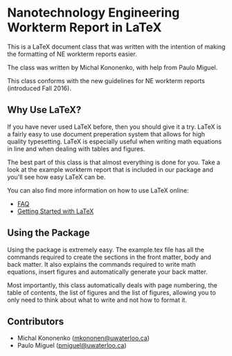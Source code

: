# Nanotechnology Engineering Workterm Report in LaTeX

This is a LaTeX document class that was written with the intention of making the formatting of NE workterm reports easier.

The class was written by Michal Kononenko, with help from Paulo Miguel.

This class conforms with the new guidelines for NE workterm reports (introduced Fall 2016).

## Why Use LaTeX?

If you have never used LaTeX before, then you should give it a try. LaTeX is a fairly easy to use document preperation system that allows for high quality typesetting. LaTeX is especially useful when writing math equations in line and when dealing with tables and figures. 

The best part of this class is that almost everything is done for you. Take a look at the example workterm report that is included in our package and you'll see how easy LaTeX can be.

You can also find more information on how to use LaTeX online: 

* [FAQ][1]
* [Getting Started with LaTeX][2]

[1]: http://faq.tug.org
[2]: http://www.tug.org/begin.html

## Using the Package

Using the package is extremely easy. The example.tex file has all the commands required to create the sections in the front matter, body and back matter. It also explains the commands required to write math equations, insert figures and automatically generate your back matter.

Most importantly, this class automatically deals with page numbering, the table of contents, the list of figures and the list of figures, allowing you to only need to think about what to write and not how to format it.


## Contributors 

* Michal Kononenko (mkononen@uwaterloo.ca)
* Paulo Miguel (pmiguel@uwaterloo.ca)